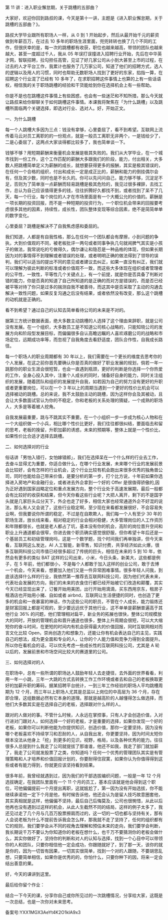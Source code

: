 第 11 讲：进入职业懈怠期，关于跳槽的五部曲？

⼤家好，欢迎你回到路叔的课，今天是第⼗⼀讲，主题是《进⼊职业懈怠期，关于跳槽的五部曲？》。

路叔⼤学毕业跟所有职场⼈⼀样，从 0 到 1 开始起步，然后从最开始千元的薪资做到年薪百万，在过去 10 多年的职场⽣涯⾥⾯，兜兜转转也换了⼏个不同的⼯作，但很庆幸的是，每⼀次的跳槽都有收获，职位也越来越⾼，带领的团队也越来越⼤，甚⾄⼀度超过千⼈，我从 05 年误打误撞进⼊招聘⾏业开始，先后在中华英才⽹，智联招聘，拉勾担任⾼管，⻅证了好⼏家公司从⼩到⼤甚⾄上市的过程，在过去的⼈才平台⼯作，我累计也服务了⼏万家公司，知道了他们的招聘⽅式，选⼈的逻辑以及⽤⼈的习惯，同时也帮助⽆数职场⼈找到了更好的东家，掐指⼀算，在招聘这个⾏业混了已经有 10 多年了，在求职招聘这件事情上也算的上有⼀些话语权，相信我的关于职场跳槽的经验和⼲货能给到你在选择机会上有⼀些帮助。

你是不是也在跳槽这件事情上有些困惑，也会有⼀些迷茫和不知所措，那么今天就让路叔来给你聊聊关于如何跳槽这件事情。本课我将聚焦在「为什么跳槽」以及跳槽所⾯临两个关键选择，即选对⾏业、选对⼈。好，开始正⽂。

⼀、为什么跳槽

每⼀个⼈跳槽⼤多因为三点：钱没有拿够，⼼⾥委屈了，看不到希望。互联⽹上流传着⻢云对员⼯离职的的⼀份观点，就是⼀般员⼯离职⽆⾮两个，⼀是钱给少了，⼆是⼼委屈了，这两点⼤家谈得都⽐较多了，我也简单谈⼀下。

钱够不够？⽤短期薪酬来衡量机会发展是极其失败的。我们从⼤学毕业，在⼀个城市找到⼀份⼯作，这个⼯作匹配的薪酬⼤多跟我们的阶段，能⼒，付出相关，⼤多数⼈把跳槽简单定义为薪酬的成⻓，就想要获得更多的报酬，其实是极其错误的，在任何⼀个合格的组织，付出和成⻓⼀定是成正⽐的，薪酬和能⼒的倒挂偶尔会有，但及其少数，同时也是不⻓久的。你可以先问问⾃⼰，能⼒够不够，沉淀⾜不⾜，否则为了简单涨⼀点薪酬⽽轻易跳槽是极其危险的，我⻅过很多裸辞，去找⼯作，总认为⾃⼰应该值得更多的钱，往往折腾好久都找不到，或者找到了呆不了⼏天，每⼀个⾏业，每个岗位的⼈才在市场⾥⾯是有⼀个⼤概公允的价值的。薪酬是⼀项⻓期的投资回报，⽽不是⼀种短期的投资⾏为，⼀个职位机会带来的回报要考虑很多其他的因素，持续性，成⻓性，团队整体变现等综合因素，绝不是简简单单的数字变化。

⼼⾥委屈？跳槽是解决不了⾃我焦虑感和委屈的。

我们知道，⼈都是有⾃我性格，那么在任何⼀个团队都会有摩擦，⼩到问题的争执，⼤到价值观的不同，被⽼板批评⼀两句或者同事争执⼏句就闹脾⽓其实是⼩孩⼦的做法，我常说吃的亏做得久，偶尔谦让和隐忍是⼀种品格的体现，但如果⻓期因为对的事情得不到理解或者错误的处理，或者明明正确的做法得到了领导的误判，我们可以适当的提出不同的意⻅或者建议去纠正，如果⼀直没有纠正，我们就可以理解为彼此判断的标准或者价值观不⼀致，⽽这些⼤多体现在组织或者管理者的公平性，⼀致性，平等性⼏个关键点上，有⼀个前提，就是你是否具备了判断对错的能⼒，你是否真的知道了⾃⼰所知道的是正确的⽽对⽅是错误的，⽽是否已经被平等对待了你只是过多的揣测⾃我不被善待，⽽这其中是否采取了主动的沟通去解决⼀致性问题，如果反复沟通之后没有结果，或者依然没有改变，那么这个跳槽的动机就是正确的。

看不到希望？通过⾃⼰的认知去简单看待公司的未来是不对的。

据第三⽅统计数据表⾯，绝⼤多数主动跳槽的⼈选择了这个理由来辞职，就是公司没有发展。在⼀个组织，⼤多数员⼯是不知道公司核⼼战略的，只能知晓公司的发展⽅向和阶段型发展⽬标，⽽偏偏很多⾃认⾼瞻远瞩的⼈喜欢琢磨公司的战略和市场定位，远期成功率等，⽽忽视了⾃我⻆度去看舒适度，团队合作性，⾃我成⻓路径。

每⼀个职场⼈的职业周期都有 30 年以上，我们需要在⼀个更⻓的维度去思考你的个⼈发展，在这之前你⾸先要确认你是否真的做好了职业发展的规划，倘若⼀年⼀跳那你的职业⽣涯会很短暂，也会⼀直遇到瓶颈，更好的判断是你选择⼀个你热爱的⼯作，全身⼼投⼊其中，注重个⼈成⻓的同时，储备好⾃身的能⼒，同时关注组织的发展，随着团队和组织的发展提升⾃我，如若因为⾃⼰的努⼒没有更好的升职或者更重要岗位，可以在⼀个 3 年以上的周期当遇到⼀个更好的性价⽐机会可以选择被动的跳槽。总的来说，我不太⿎励主动的跳槽，因为这样你会及其被动，且会让⼤多数⾯试官认为你的不稳定，你和⽼板的关系处理的猜疑，⼀个成熟的职场⼈，⼤多是等着被⼈挖⻆。

⾃我发展最重要，跳与不跳其实不重要。在⼀个⼩组织⼀步⼀步成为核⼼⼈物和在⼀个⼤组织做⼀个⼩兵，相⽐哪个性价⽐更好，我们往往都很纠结，要⾯临去和留的思考，⽼板的挽留，升职加薪的诱惑，未来的预期等，整体上就是⼀个性价⽐，如果性价⽐合适才选择去跳槽。

⼆、如何选择对的⾏业

俗话讲「男怕⼊错⾏，⼥怕嫁错郎」，我们在选择呆在⼀个什么样的⾏业去⼯作，去奋⽃显得尤为重要，你适合做什么，在哪个⾏业发展，未来哪个⾏业的发展前景会⽐较好，会有怎样的⾏业机会，这个⾏业⽐较有机会跑出来很多优秀的独⻆兽公司，同时也能给⾃⼰带来价值，是要分析的第⼀步，打个⽐⽅说，⼗年前如果你选择进⼊房地产和⾦融⾏业，或者进去外企拿到⼀个好的 Offer 是很值得骄傲的,因为正好遇到国家战略定位和重点发展⽅向，整个⾏业处于⾼速发展期，最后⼀般都会有⽐较好的收获和结果，但今天你看这些⾏业呢？⼤把⼈离开，剩下的不是国字头就是⼏家巨头⽠分天下，外企也⾛了好多，相信⼤家也经常通道外企不好混的说法，那么有⼈⼜会说了，这些⾏业稳定啊，⾄少现在来看都发展很好，不会容易失业啊，但我要说你所谓的稳定，不过是在⾃欺欺⼈，我们每⼀个⼈有⾄少 30 年的职场⽣涯，放⻓线来看，相对稳定的⾏业会相对稳健，⼤多管理岗位的⼈⼯作资历和年限都很⻓，也就是⽼⼈都占了坑，基本没有你的机会，⾼阶的岗位晋升空间和职业上升通道都会很窄，你进去做个职员确实感觉很舒服，但你希望⼗年后还是⼀个基层员⼯和初级管理岗吗，这是⼀个数学题，找个时间我们再单独讲，但今天来看，互联⽹这么发达，AI ⼈⼯智能，新零售，知识付费，共享经济如此⽕爆，很多互联⽹科技公司市值已经很多超过了传统的巨头，相信在未来的 5 到 10 年，依然会有更多的类似 BAT 这样的公司出来，⼩⽶，今⽇头条，新美⼤，这些都是例⼦，在 5 年前，他们都很⼩，不是每个⼈都敢于加⼊这样的创业公司，敢于去博⼀个机会，今天来看，想要加⼊他们⼜是⼀件异常困难事情。很多年轻⼈问我，到底该选择什么样的⾏业，我依然第⼀推荐去互联⽹科技公司，因为他们代表未来，代表社会发展的⽅向，我们的未来的⾐⻝住⾏都已经开始被它们改造和颠覆，其实今天已经显现出来了，订餐开始⽤美团，出⾏开始⽤滴滴，买东⻄⽤京东，租房⼦租酒店也开始⽤⼩猪、⾃如或者 airbnd，互联⽹让⽣活便捷的同时，也创造了更多的机会和⼀夜暴富的神话，作为这些公司的职员，不管在个⼈成⻓，能⼒锻炼还是财富回报上都是可观的，⾄少要远远优于其他⾏业，这不单单是薪酬普遍⾼于其他⾏业 36\% 的问题，他们管理相对扁平，新业务的拓展也很快，整体公司规模放⼤的同时，开放的管理机会和晋升通道也很多，整体上升周期会很短，可以⼤⼤缩短你的奋⽃时间，在更短的时间内有机会获得最⼤的价值回报，同时互联⽹相对⽽⾔⽂化⽐较 Open，崇尚创造⼒和想象⼒，还能让你有机会表达⾃⼰的主⻅，实践⾃⼰的想法，成为更全⾯和专业的⼈，让你的个⼈能⼒值和竞争⼒得到全⾯提升。所以你在看机会的话，可以优先考虑⼀些成⻓性的互联⽹科技公司，尤其是 A 轮以后的，发展前景和市场空间⽐较⼤的赛道⾥的公司。

三、如何选择对的⼈

在职场中，总有⼀些所谓的职场达⼈⿎励年轻⼈去⾛捷径，去外⾯的世界看看，利⽤⼀年⼀⼩跳，三年⼀⼤跳的⽅式去转换⼯作⼯作环境或者去和⾃⼰的⽼板换取更好的加薪升职的筹码，据某招聘平台统计，⼀到三年⼯作经验的职场⼈平均跳槽周期为 12 个⽉，⽽三年以上职场⼈尤其是总监以上岗位的中⾼层为 36 个⽉，存在即合理，这组数据必然有它本身的道理。那就是越⾼阶的⼈越懂得怎么做选择，⽽他们⼤多数其实是在选择⾃⼰的⽼板，选择跟对什么样的⼈。

跟对的⼈做对的事。不管什么时候，⼈永远在掌控事，只有⼈才会创造价值，⼊对⾏进对⻔跟对⼈，如何选择⼀个好的⽼板，才是重要的选择，如果你发现⼀个好的⽼板，如果你可以判断他能为你提供知识，创造价值，那你⼀定要坚持，因为没有哪个⽼板喜欢不持续学习和忍耐的⼈，从⾃我出发，你更要坚持，因为时间太短你根本没法从他身上「挖」到更多的⻅识，视野，格局，以及各种优秀的能⼒。往往很多⼈总提到什么我⾛了公司就提拔了那谁谁，他还不如我，我⾛了部⻔就加薪了，我⾛了公司就发股票了之类，你知道吗？任何⼀个优秀的管理团队其实是有管理策略和⼈才培养和价值回报计划的，你要耐得住寂寞，如果你认为你值得得到这些或者有能⼒得到，你就更应该坚持看到结果。

很多年前，我曾经就遇到过，因为我们的⼲部选拔编织问题，⼀般是⼀年 12 个⽉选拔确定，在我团队⾥⾯有⼀个 11 个⽉的员⼯，基本应该就是他会得到这个职位，可他偏偏提前⼀个⽉提出离职，这就尴尬了，第⼀因为没有开始选拔，你不能继续承诺他⼀定下个⽉是他，有时候告诉他，他还会认为是留⼈技巧故意圈套他，其实真相就是这样，他偏偏不坚持，最后⾃⼰后悔莫及，公司也很惋惜，从此以后他再也没有遇到过这样的机会，从此⼈⽣截然不同的结局，这样的例⼦太多了，我还⻅过⾛了⼏个⽉与⼏百万股票擦肩⽽过的，这⼀切的⼀切也都与坚持有关，那有⼈会说⽼板为什么不提前告诉我会怎么样，那我就不⾛了坚持了，任何的组织都有它的规则，我们要学会从不同的视⻆去理解和预估未来的⾛向，我们要学会判断，我⻓期说千万不要认为你知道你的⽼板在想什么，也千万不要猜测你的⽼板会做什么，其实你做好了，坚持你的判断和对⼈的认知与选择，找到⼀个⼼⽬中可以带领你的⼈和团队，只要你相信他⼀定会成功，你跟随就好了，到了那⼀天，该你的就是你的，因为⼀切皆有因果，⼀切其实很简单，找到⼀个对的⼈跟随，不要胡思乱想，只要简单相信，如果你是优秀的的，你怕什么，只要你种下的因，将来⼀定会结出善意的果。

好，今天的课讲到这⾥。

最后给你留个作业：

结合⼀下今天的课，分享你⾃⼰或你所⻅过的⼀次跳槽情况，分享给⼤家，这既是⼀次总结，也是⼀次你对未来思考。

备案号:YXX1MGX3AeYt4K2O1kIA9x3